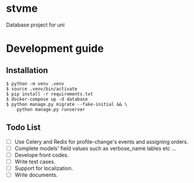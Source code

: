 # stvme
Database project for uni

# Development guide

## Installation
```
$ python -m venv .venv
$ source .venv/bin/activate
$ pip install -r requirements.txt
$ docker-compose up -d database
$ python manage.py migrate --fake-initial && \
    python manage.py runserver
```

## Todo List
- [ ] Use Celery and Redis for profile-change's events and assigning orders.
- [ ] Complete models' field values such as verbose_name lables etc ...
- [ ] Develope front codes.
- [ ] Write test cases.
- [ ] Support for localization.
- [ ] Write documents.